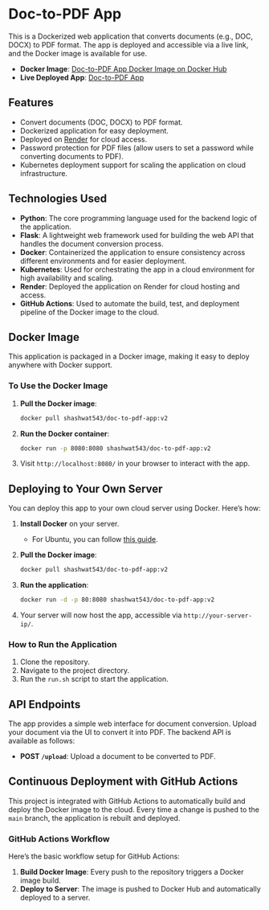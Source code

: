 
# Doc-to-PDF App

This is a Dockerized web application that converts documents (e.g., DOC, DOCX) to PDF format. The app is deployed and accessible via a live link, and the Docker image is available for use.

- **Docker Image**: [Doc-to-PDF App Docker Image on Docker Hub](https://hub.docker.com/layers/shashwat543/doc-to-pdf-app/v2/images/sha256-8bb72aea3b11a440e8d4c9d1c23092f494c81dc4e9329c28dd3a6041c19b4863?context=repo)
- **Live Deployed App**: [Doc-to-PDF App](https://doc-to-pdf-app-v2.onrender.com/)

## Features

- Convert documents (DOC, DOCX) to PDF format.
- Dockerized application for easy deployment.
- Deployed on [Render](https://doc-to-pdf-app-v2.onrender.com/) for cloud access.
- Password protection for PDF files (allow users to set a password while converting documents to PDF).
- Kubernetes deployment support for scaling the application on cloud infrastructure.
  
## Technologies Used

- **Python**: The core programming language used for the backend logic of the application.
- **Flask**: A lightweight web framework used for building the web API that handles the document conversion process.
- **Docker**: Containerized the application to ensure consistency across different environments and for easier deployment.
- **Kubernetes**: Used for orchestrating the app in a cloud environment for high availability and scaling.
- **Render**: Deployed the application on Render for cloud hosting and access.
- **GitHub Actions**: Used to automate the build, test, and deployment pipeline of the Docker image to the cloud.

## Docker Image

This application is packaged in a Docker image, making it easy to deploy anywhere with Docker support.

### To Use the Docker Image

1. **Pull the Docker image**:
   ```bash
   docker pull shashwat543/doc-to-pdf-app:v2
   ```

2. **Run the Docker container**:
   ```bash
   docker run -p 8080:8080 shashwat543/doc-to-pdf-app:v2
   ```

3. Visit `http://localhost:8080/` in your browser to interact with the app.

## Deploying to Your Own Server

You can deploy this app to your own cloud server using Docker. Here’s how:

1. **Install Docker** on your server.
   - For Ubuntu, you can follow [this guide](https://docs.docker.com/engine/install/ubuntu/).

2. **Pull the Docker image**:
   ```bash
   docker pull shashwat543/doc-to-pdf-app:v2
   ```

3. **Run the application**:
   ```bash
   docker run -d -p 80:8080 shashwat543/doc-to-pdf-app:v2
   ```

4. Your server will now host the app, accessible via `http://your-server-ip/`.

### How to Run the Application

1. Clone the repository.
2. Navigate to the project directory.
3. Run the `run.sh` script to start the application.

## API Endpoints

The app provides a simple web interface for document conversion. Upload your document via the UI to convert it into PDF. The backend API is available as follows:

- **POST `/upload`**: Upload a document to be converted to PDF.

## Continuous Deployment with GitHub Actions

This project is integrated with GitHub Actions to automatically build and deploy the Docker image to the cloud. Every time a change is pushed to the `main` branch, the application is rebuilt and deployed.

### GitHub Actions Workflow

Here’s the basic workflow setup for GitHub Actions:

1. **Build Docker Image**: Every push to the repository triggers a Docker image build.
2. **Deploy to Server**: The image is pushed to Docker Hub and automatically deployed to a server.


